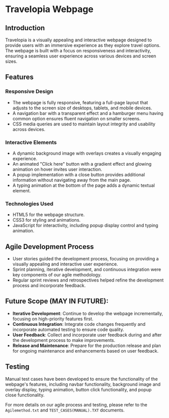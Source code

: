 # Travelopia Webpage

## Introduction
Travelopia is a visually appealing and interactive webpage designed to provide users with an immersive experience as they explore travel options. The webpage is built with a focus on responsiveness and interactivity, ensuring a seamless user experience across various devices and screen sizes.

## Features

### Responsive Design
- The webpage is fully responsive, featuring a full-page layout that adjusts to the screen size of desktops, tablets, and mobile devices.
- A navigation bar with a transparent effect and a hamburger menu having common option ensures fluent navigation on smaller screens.
- CSS media queries are used to maintain layout integrity and usability across devices.

### Interactive Elements
- A dynamic background image with overlays creates a visually engaging experience.
- An animated "Click here" button with a gradient effect and glowing animation on hover invites user interaction.
- A popup implementation with a close button provides additional information without navigating away from the main page.
- A typing animation at the bottom of the page adds a dynamic textual element.

### Technologies Used
- HTML5 for the webpage structure.
- CSS3 for styling and animations.
- JavaScript for interactivity, including popup display control and typing animation.

## Agile Development Process
- User stories guided the development process, focusing on providing a visually appealing and interactive user experience.
- Sprint planning, iterative development, and continuous integration were key components of our agile methodology.
- Regular sprint reviews and retrospectives helped refine the development process and incorporate feedback.

## Future Scope (MAY IN FUTURE):
- **Iterative Development**: Continue to develop the webpage incrementally, focusing on high-priority features first.
- **Continuous Integration**: Integrate code changes frequently and incorporate automated testing to ensure code quality.
- **User Feedback**: Collect and incorporate user feedback during and after the development process to make improvements.
- **Release and Maintenance**: Prepare for the production release and plan for ongoing maintenance and enhancements based on user feedback.

## Testing
Manual test cases have been developed to ensure the functionality of the webpage's features, including navbar functionality, background image and overlay display, typing animation, button click functionality, and popup close functionality.

For more details on our agile process and testing, please refer to the `Agilemethod.txt` and `TEST_CASES(MANUAL).TXT` documents.
